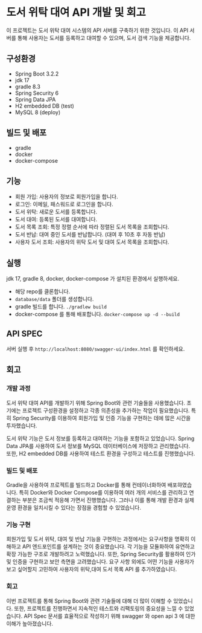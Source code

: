 # 도서 위탁 대여 API 개발 및 회고

이 프로젝트는 도서 위탁 대여 시스템의 API 서버를 구축하기 위한 것입니다.
이 API 서버를 통해 사용자는 도서를 등록하고 대여할 수 있으며, 도서 검색 기능을 제공합니다.


## 구성환경
- Spring Boot 3.2.2 
- jdk 17
- gradle 8.3
- Spring Security 6 
- Spring Data JPA
- H2 embedded DB (test)
- MySQL 8 (deploy)

## 빌드 및 배포
- gradle
- docker
- docker-compose

## 기능
- 회원 가입: 사용자의 정보로 회원가입을 합니다.
- 로그인: 이메일, 패스워드로 로그인을 합니다.
- 도서 위탁: 새로운 도서를 등록합니다.
- 도서 대여: 등록된 도서를 대여합니다.
- 도서 목록 조회: 특정 정렬 순서에 따라 정렬된 도서 목록을 조회합니다.
- 도서 반납: 대여 중인 도서를 반납합니다. (대여 후 10초 후 자동 반납)
- 사용자 도서 조회: 사용자의 위탁 도서 및 대여 도서 목록을 조회합니다.

## 실행
jdk 17, gradle 8, docker, docker-compose 가 설치된 환경에서 실행하세요.

- 해당 repo를 클론합니다.
- `database/data` 폴더를 생성합니다.
- gradle 빌드를 합니다. `./gradlew build`
- docker-compose 를 통해 배포합니다. `docker-compose up -d --build`

## API SPEC 
서버 실행 후 `http://localhost:8080/swagger-ui/index.html` 를 확인하세요.


## 회고

### 개발 과정
도서 위탁 대여 API를 개발하기 위해 Spring Boot와 관련 기술들을 사용했습니다.
초기에는 프로젝트 구성환경을 설정하고 각종 의존성을 추가하는 작업이 필요했습니다.
특히 Spring Security를 이용하여 회원가입 및 인증 기능을 구현하는 데에 많은 시간을 투자했습니다.

도서 위탁 기능은 도서 정보를 등록하고 대여하는 기능을 포함하고 있었습니다.
Spring Data JPA를 사용하여 도서 정보를 MySQL 데이터베이스에 저장하고 관리했습니다.
또한, H2 embedded DB를 사용하여 테스트 환경을 구성하고 테스트를 진행했습니다.

### 빌드 및 배포
Gradle을 사용하여 프로젝트를 빌드하고 Docker를 통해 컨테이너화하여 배포햐였습니다.
특히 Docker와 Docker Compose를 이용하여 여러 개의 서비스를 관리하고 연결하는 부분은 조금씩 적응해 가면서 진행했습니다.
그러나 이를 통해 개발 환경과 실제 운영 환경을 일치시킬 수 있다는 장점을 경험할 수 있었습니다.

### 기능 구현
회원가입 및 도서 위탁, 대여 및 반납 기능을 구현하는 과정에서는 요구사항을 명확히 이해하고 API 엔드포인트를 설계하는 것이 중요했습니다.
각 기능을 모듈화하여 유연하고 확장 가능한 구조로 개발하려고 노력했습니다.
또한, Spring Security를 활용하여 인가 및 인증을 구현하고 보안 측면을 고려했습니다.
요구 사항 외에도 어떤 기능을 사용자가 보고 싶어할지 고민하여 사용자의 위탁,대여 도서 목록 API 를 추가하였습니다.

### 회고
이번 프로젝트를 통해 Spring Boot와 관련 기술들에 대해 더 많이 이해할 수 있었습니다.
또한, 프로젝트를 진행하면서 지속적인 테스트와 리팩토링의 중요성을 느낄 수 있었습니다.
API Spec 문서를 효율적으로 작성하기 위해 swagger 와 open api 3 에 대한 이해가 높아졌습니다. 
